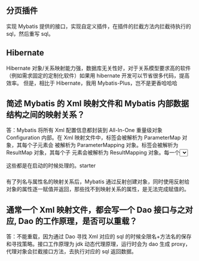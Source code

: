 ## 分页插件
实现 Mybatis 提供的接口，实现自定义插件，在插件的拦截方法内拦截待执行的 sql，然后重写 sql。

## Hibernate
Hibernate 对象/关系映射能力强，数据库无关性好，对于关系模型要求高的软件（例如需求固定的定制化软件）如果用 hibernate 开发可以节省很多代码，提高效率。
但是，相比于 Hibernate，我用 Mybatis-Plus，岂不是更香哈哈哈

## 简述 Mybatis 的 Xml 映射文件和 Mybatis 内部数据结构之间的映射关系？
答：Mybatis 将所有 Xml 配置信息都封装到 All-In-One 重量级对象 Configuration 内部。在
Xml 映射文件中，<parameterMap>标签会被解析为 ParameterMap 对象，其每个子元素会
被解析为 ParameterMapping 对象。<resultMap>标签会被解析为 ResultMap 对象，其每个子
元素会被解析为 ResultMapping 对象。每一个<select>、<insert>、<update>、<delete>标签
均会被解析为 MappedStatement 对象，标签内的 sql 会被解析为 BoundSql 对象。

这些都是在启动的时候处理的。starter

### <resultMap>
有了列名与属性名的映射关系后，Mybatis 通过反射创建对象，同时使用反射给对象的属性逐一赋值并返回，那些找不到映射关系的属性，是无法完成赋值的。

## 通常一个 Xml 映射文件，都会写一个 Dao 接口与之对应, Dao 的工作原理，是否可以重载？
答：不能重载，因为通过 Dao 寻找 Xml 对应的 sql 的时候全限名+方法名的保存和寻找策略。接口工作原理为 jdk 动态代理原理，运行时会为 dao 生成 proxy，代理对象会拦截接口方法，去执行对应的 sql 返回数据。